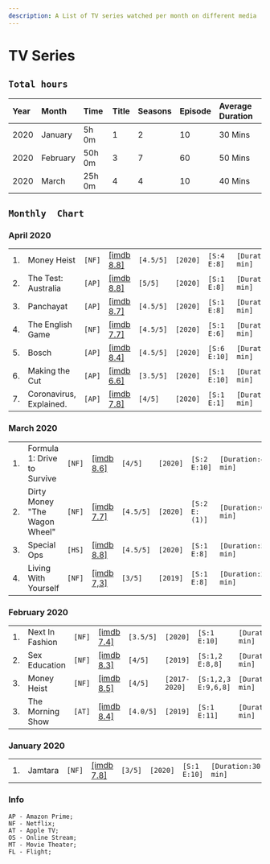 ```yaml
---
description: A List of TV series watched per month on different media
---
```


# TV Series


## `Total hours`

| Year | Month | Time | Title | Seasons | Episode | Average Duration |
| :--- | :--- | :--- | :--- | :--- | :--- | :--- |
| 2020 | January | 5h 0m | 1 | 2 | 10 | 30 Mins |
| 2020 | February | 50h 0m | 3 | 7 | 60 | 50 Mins |
| 2020 | March | 25h 0m | 4 | 4 | 10 | 40 Mins |

## `Monthly  Chart`
### April 2020
|  |  |  |  |  |  |  |  |
| :--- | :--- | :--- | :--- | :--- | :--- | :--- | :--- |
| 1. | Money Heist | `[NF]` | [\[imdb 8.8\]](https://www.imdb.com/title/tt8289930/) | `[4.5/5]` | `[2020]` | `[S:4 E:8]` | `[Duration:40 min]` |
| 2. | The Test: Australia | `[AP]` | [\[imdb 8.8\]](https://www.imdb.com/title/tt11347692/) | `[5/5]` | `[2020]` | `[S:1 E:8]` | `[Duration:50 min]` |
| 3. | Panchayat | `[AP]` | [\[imdb 8.7\]](https://www.imdb.com/title/tt12004706/) | `[4.5/5]` | `[2020]` | `[S:1 E:8]` | `[Duration:35 min]` |
| 4. | The English Game | `[NF]` | [\[imdb 7.7\]](https://www.imdb.com/title/tt8403664/) | `[4.5/5]` | `[2020]` | `[S:1 E:6]` | `[Duration:50 min]` |
| 5. | Bosch | `[AP]` | [\[imdb 8.4\]](https://www.imdb.com/title/tt3502248/) | `[4.5/5]` | `[2020]` | `[S:6 E:10]` | `[Duration:51 min]` |
| 6. | Making the Cut | `[AP]` | [\[imdb 6.6\]](https://www.imdb.com/title/tt8962394/ ) | `[3.5/5]` | `[2020]` | `[S:1 E:10]` | `[Duration:60 min]` |
| 7. | Coronavirus, Explained. | `[AP]` | [\[imdb 7.8\]](https://www.imdb.com/title/tt12189310/) | `[4/5]` | `[2020]` | `[S:1 E:1]` | `[Duration:50 min]` |

### March 2020
|  |  |  |  |  |  |  |  |
| :--- | :--- | :--- | :--- | :--- | :--- | :--- | :--- |
| 1. | Formula 1: Drive to Survive| `[NF]` | [\[imdb 8.6\]](https://www.imdb.com/title/tt8289930/) | `[4/5]` | `[2020]` | `[S:2 E:10]` | `[Duration:40 min]` |
| 2. | Dirty Money "The Wagon Wheel"| `[NF]` | [\[imdb 7.7\]](https://www.imdb.com/title/tt11688740/?ref_=ttep_ep1) | `[4.5/5]` | `[2020]` | `[S:2 E:(1)]` | `[Duration:60 min]` |
| 3. | Special Ops | `[HS]` | [\[imdb 8.8\]](https://www.imdb.com/title/tt11854694/) | `[4.5/5]` | `[2020]` | `[S:1 E:8]` | `[Duration:50 min]` |
| 4. | Living With Yourself | `[NF]` | [\[imdb 7,3\]](https://www.imdb.com/title/tt8880894/) | `[3/5]` | `[2019]` | `[S:1 E:8]` | `[Duration:26 min]` |

### February 2020

|  |  |  |  |  |  |  |  |
| :--- | :--- | :--- | :--- | :--- | :--- | :--- | :--- |
| 1. | Next In Fashion | `[NF]` | [\[imdb 7.4\]](https://www.imdb.com/title/tt10394770/) | `[3.5/5]` | `[2020]` | `[S:1 E:10]` | `[Duration:50 min]` |
| 2. | Sex Education | `[NF]` | [\[imdb 8.3\]](https://www.imdb.com/title/tt7767422/) | `[4/5]` | `[2019]` | `[S:1,2 E:8,8]` | `[Duration:50 min]` |
| 3. | Money Heist | `[NF]` | [\[imdb 8.5\]](https://www.imdb.com/title/tt6468322/) | `[4/5]` | `[2017-2020]` | `[S:1,2,3 E:9,6,8]` | `[Duration:50 min]` |
| 3. | The Morning Show | `[AT]` | [\[imdb 8.4\]](https://www.imdb.com/title/tt7203552/) | `[4.0/5]` | `[2019]` | `[S:1 E:11]` | `[Duration:65 min]` |

### January 2020

|  |  |  |  |  |  |  |  |
| :--- | :--- | :--- | :--- | :--- | :--- | :--- | :--- |
| 1. | Jamtara | `[NF]` | [\[imdb 7.8\]](https://www.imdb.com/title/tt11150912/) | `[3/5]` | `[2020]` | `[S:1 E:10]` | `[Duration:30 min]` |

### Info
```text
AP - Amazon Prime;
NF - Netflix;
AT - Apple TV;
OS - Online Stream;
MT - Movie Theater;
FL - Flight;
```